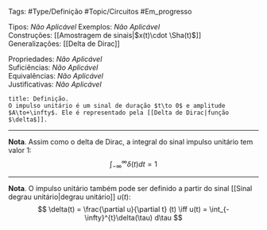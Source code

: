 Tags: #Type/Definição #Topic/Circuitos #Em_progresso

Tipos: _Não Aplicável_ 
Exemplos: _Não Aplicável_  
Construções: [[Amostragem de sinais|$x(t)\cdot \Sha(t)$]]  
Generalizações: [[Delta de Dirac]]

Propriedades: _Não Aplicável_  
Suficiências: _Não Aplicável_  
Equivalências: _Não Aplicável_  
Justificativas: _Não Aplicável_

```ad-abstract
title: Definição.
O impulso unitário é um sinal de duração $t\to 0$ e amplitude $A\to+\infty$. Ele é representado pela [[Delta de Dirac|função $\delta$]].
```
---
**Nota**. Assim como o delta de Dirac, a integral do sinal impulso unitário tem valor 1:
$$\int_{-\infty}^{\infty}\delta(t)dt =1 $$

---
**Nota**. O impulso unitário também pode ser definido a partir do sinal [[Sinal degrau unitário|degrau unitário]] $u(t)$:
$$
\delta(t) = \frac{\partial u}{\partial t} (t) \iff u(t) = \int_{-\infty}^{t}\delta(\tau) d\tau
$$
